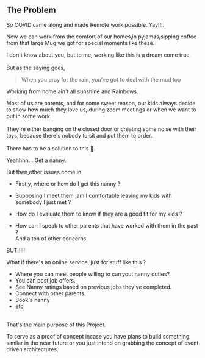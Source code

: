## The Problem

So COVID came along and made Remote work possible. Yay!!!.

Now we can work from the comfort of our homes,in pyjamas,sipping coffee from that large Mug we got for special moments like these.
<br />

I don't know about you, but to me, working like this is a dream come true.
<br />
<br />
But as the saying goes,
> When you pray for the rain, you've got to deal with the mud too

Working from home ain't all sunshine and Rainbows.
<br />

Most of us are parents, and for some sweet reason, our kids always decide to show how much they love us, during zoom meetings or when we want to put in some work.
<br />
<br />
They're either banging on the closed door or creating some noise with their toys, because there's nobody to sit and put them to order.
<br />
<br />
There has to be a solution to this 🤔.

Yeahhhh... Get a nanny.

But then,other issues come in.
<br />

- Firstly, where or how do I get this nanny ?

- Supposing I meet them ,am I comfortable leaving my kids with somebody I just met ?

- How do I evaluate them to know if they are a good fit for my kids ?

- How can I speak to other parents that have worked with them in the past ?
  <br />
  And a ton of other concerns.

BUT!!!!!
<br />

What if there's an online service, just for stuff like this ?
- Where you can meet people willing to carryout nanny duties?
- You can post job offers.
- See Nanny ratings based on previous jobs they've completed.
- Connect with other parents.
- Book a nanny
- etc

<br />
That's the main purpose of this Project.

To serve as a proof of concept
incase you have plans to build something similar in the near future or you just intend on
grabbing the concept of event driven architectures.

<br />
